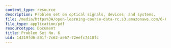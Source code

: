 ```yaml
---
content_type: resource
description: Problem set on optical signals, devices, and systems.
file: /media/https%3A/open-learning-course-data-rc.s3.amazonaws.com/6-637-optical-signals-devices-and-systems-spring-2003/14219fd6801f7c62ae6772eefc7418fc_6637pset6.pdf
file_type: application/pdf
resourcetype: Document
title: Problem Set No. 6
uid: 14219fd6-801f-7c62-ae67-72eefc7418fc
---
```

